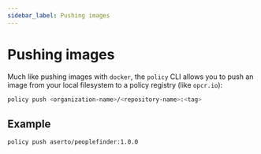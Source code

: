```yaml
---
sidebar_label: Pushing images
---
```


# Pushing images

Much like pushing images with `docker`, the `policy` CLI allows you to push an image 
from your local filesystem to a policy registry (like `opcr.io`):

```bash
policy push <organization-name>/<repository-name>:<tag>
```

## Example

```bash
policy push aserto/peoplefinder:1.0.0
```
